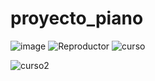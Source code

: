 # proyecto_piano
![image](https://github.com/Raul198015/proyecto_piano/assets/135843716/1fb23b23-6a46-477d-9067-c3fc99aed360)
![Reproductor](https://github.com/Raul198015/proyecto_piano/assets/134275657/b101d1be-c711-45f6-b056-f2e7c9300749)
![curso](https://github.com/Raul198015/proyecto_piano/assets/134275657/7c42bc64-aa67-4029-b03c-01fc4f70ab4f)

![curso2](https://github.com/Raul198015/proyecto_piano/assets/134275657/1c340b26-45b3-47ef-b641-694880bece61)

